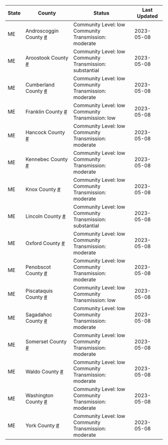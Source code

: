State | County | Status | Last Updated
--- | --- | --- | --- 
ME | Androscoggin County <a href="#androscoggin_county">#</a> | <a name="androscoggin_county"></a>Community Level: low<br/>Community Transmission: moderate | 2023-05-08
ME | Aroostook County <a href="#aroostook_county">#</a> | <a name="aroostook_county"></a>Community Level: low<br/>Community Transmission: substantial | 2023-05-08
ME | Cumberland County <a href="#cumberland_county">#</a> | <a name="cumberland_county"></a>Community Level: low<br/>Community Transmission: moderate | 2023-05-08
ME | Franklin County <a href="#franklin_county">#</a> | <a name="franklin_county"></a>Community Level: low<br/>Community Transmission: low | 2023-05-08
ME | Hancock County <a href="#hancock_county">#</a> | <a name="hancock_county"></a>Community Level: low<br/>Community Transmission: moderate | 2023-05-08
ME | Kennebec County <a href="#kennebec_county">#</a> | <a name="kennebec_county"></a>Community Level: low<br/>Community Transmission: moderate | 2023-05-08
ME | Knox County <a href="#knox_county">#</a> | <a name="knox_county"></a>Community Level: low<br/>Community Transmission: moderate | 2023-05-08
ME | Lincoln County <a href="#lincoln_county">#</a> | <a name="lincoln_county"></a>Community Level: low<br/>Community Transmission: substantial | 2023-05-08
ME | Oxford County <a href="#oxford_county">#</a> | <a name="oxford_county"></a>Community Level: low<br/>Community Transmission: moderate | 2023-05-08
ME | Penobscot County <a href="#penobscot_county">#</a> | <a name="penobscot_county"></a>Community Level: low<br/>Community Transmission: moderate | 2023-05-08
ME | Piscataquis County <a href="#piscataquis_county">#</a> | <a name="piscataquis_county"></a>Community Level: low<br/>Community Transmission: low | 2023-05-08
ME | Sagadahoc County <a href="#sagadahoc_county">#</a> | <a name="sagadahoc_county"></a>Community Level: low<br/>Community Transmission: moderate | 2023-05-08
ME | Somerset County <a href="#somerset_county">#</a> | <a name="somerset_county"></a>Community Level: low<br/>Community Transmission: moderate | 2023-05-08
ME | Waldo County <a href="#waldo_county">#</a> | <a name="waldo_county"></a>Community Level: low<br/>Community Transmission: moderate | 2023-05-08
ME | Washington County <a href="#washington_county">#</a> | <a name="washington_county"></a>Community Level: low<br/>Community Transmission: moderate | 2023-05-08
ME | York County <a href="#york_county">#</a> | <a name="york_county"></a>Community Level: low<br/>Community Transmission: moderate | 2023-05-08
